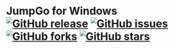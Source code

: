 # JumpGo for Windows [![GitHub release](https://img.shields.io/github/release/JTechMe/JumpGo-for-Windows.svg?style=flat-square)](https://github.com/JTechMe/JumpGo-for-Windows/releases) [![GitHub issues](https://img.shields.io/github/issues/JTechMe/JumpGo-for-Windows.svg?style=flat-square)](https://github.com/JTechMe/JumpGo-for-Windows/issues) [![GitHub forks](https://img.shields.io/github/forks/JTechMe/JumpGo-for-Windows.svg?style=flat-square)](https://github.com/JTechMe/JumpGo-for-Windows/network) [![GitHub stars](https://img.shields.io/github/stars/JTechMe/JumpGo-for-Windows.svg?style=flat-square)](https://github.com/JTechMe/JumpGo-for-Windows/stargazers)
